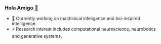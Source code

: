 ### Hola Amigo.🎵

- 🔭 Currently working on machinical inteligence and bio-inspired intelligence.
- ⚡ Research interest includes computational neuroscience, neurobotics and generative systems.

<!--
**VeriTas-arch/veritas-arch** is a ✨ _special_ ✨ repository because its `README.md` (this file) appears on your GitHub profile.

Here are some ideas to get you started:

- 🔭 I’m currently working on ...
- 🌱 I’m currently learning ...
- 👯 I’m looking to collaborate on ...
- 🤔 I’m looking for help with ...
- 💬 Ask me about ...
- 📫 How to reach me: ...
- 😄 Pronouns: ...
- ⚡ Fun fact: ...
-->
